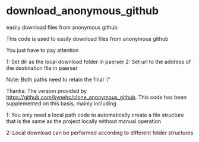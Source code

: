 #  download_anonymous_github
 easily download files from anonymous github
 
This code is used to easily download files from anonymous github 

You just have to pay attention 

1: Set dir as the local download folder in paerser 
2: Set url to the address of the destination file in paerser 

Note: Both paths need to retain the final '/' 

Thanks: The version provided by https://github.com/kynehc/clone_anonymous_github. This code has been supplemented on this basis, mainly including 

1: You only need a local path code to automatically create a file structure that is the same as the project locally without manual operation 

2: Local download can be performed according to different folder structures
